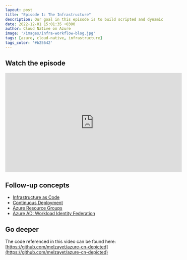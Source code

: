 ```yaml
---
layout: post
title: "Episode 1: The Infrastructure"
description: Our goal in this episode is to build scripted and dynamic infrastructure. Every time we update any configuration, we want this to be automatically reflected in our Azure envrionment.
date: 2022-12-01 15:01:35 +0300
author: Cloud Native on Azure
image: '/images/infra-workflow-blog.jpg'
tags: [azure, cloud-native, infrastructure]
tags_color: '#b25642'
---
```


## Watch the episode
<iframe width="560" height="315" src="https://www.youtube.com/embed/k4kupW_P5l8" title="YouTube video player" frameborder="0" allow="accelerometer; autoplay; clipboard-write; encrypted-media; gyroscope; picture-in-picture" allowfullscreen></iframe>




## Follow-up concepts

* [Infrastructure as Code](https://learn.microsoft.com/en-us/devops/deliver/what-is-infrastructure-as-code)
* [Continuous Deployment](https://learn.microsoft.com/en-us/devops/deliver/what-is-continuous-delivery)
* [Azure Resource Groups](https://learn.microsoft.com/en-us/azure/azure-resource-manager/management/manage-resource-groups-portal)
* [Azure AD: Workload Identity Federation](https://learn.microsoft.com/en-us/azure/active-directory/develop/workload-identity-federation)


## Go deeper

The code referenced in this video can be found here: [https://github.com/melzayet/azure-cn-depicted](https://github.com/melzayet/azure-cn-depicted)
